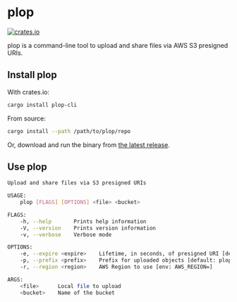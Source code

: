 # plop

[![crates.io](https://img.shields.io/crates/v/plop-cli.svg)](https://crates.io/crates/plop-cli)

plop is a command-line tool to upload and share files via AWS S3 presigned URIs.

## Install plop

With crates.io:
```bash
cargo install plop-cli
```

From source:
```bash
cargo install --path /path/to/plop/repo
```

Or, download and run the binary from [the latest release](https://github.com/raylas/plop/releases).

## Use plop

```bash
Upload and share files via S3 presigned URIs

USAGE:
    plop [FLAGS] [OPTIONS] <file> <bucket>

FLAGS:
    -h, --help       Prints help information
    -V, --version    Prints version information
    -v, --verbose    Verbose mode

OPTIONS:
    -e, --expire <expire>    Lifetime, in seconds, of presigned URI [default: 1800]
    -p, --prefix <prefix>    Prefix for uploaded objects [default: plop/]
    -r, --region <region>    AWS Region to use [env: AWS_REGION=]

ARGS:
    <file>      Local file to upload
    <bucket>    Name of the bucket
```
